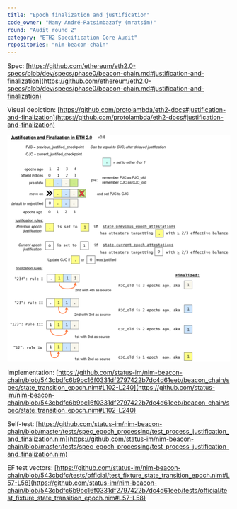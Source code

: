 ```yaml
---
title: "Epoch finalization and justification"
code_owner: "Mamy André-Ratsimbazafy (mratsim)"
round: "Audit round 2"
category: "ETH2 Specification Core Audit"
repositories: "nim-beacon-chain"
---
```


Spec: [https://github.com/ethereum/eth2.0-specs/blob/dev/specs/phase0/beacon-chain.md#justification-and-finalization](https://github.com/ethereum/eth2.0-specs/blob/dev/specs/phase0/beacon-chain.md#justification-and-finalization)

Visual depiction: [https://github.com/protolambda/eth2-docs#justification-and-finalization](https://github.com/protolambda/eth2-docs#justification-and-finalization)

![finalization.png](./finalization.png)

Implementation: [https://github.com/status-im/nim-beacon-chain/blob/543cbdfc6b9bc16f0331df2797422b7dc4d61eeb/beacon_chain/spec/state_transition_epoch.nim#L102-L240](https://github.com/status-im/nim-beacon-chain/blob/543cbdfc6b9bc16f0331df2797422b7dc4d61eeb/beacon_chain/spec/state_transition_epoch.nim#L102-L240)

Self-test: [https://github.com/status-im/nim-beacon-chain/blob/master/tests/spec_epoch_processing/test_process_justification_and_finalization.nim](https://github.com/status-im/nim-beacon-chain/blob/master/tests/spec_epoch_processing/test_process_justification_and_finalization.nim)

EF test vectors: [https://github.com/status-im/nim-beacon-chain/blob/543cbdfc/tests/official/test_fixture_state_transition_epoch.nim#L57-L58](https://github.com/status-im/nim-beacon-chain/blob/543cbdfc6b9bc16f0331df2797422b7dc4d61eeb/tests/official/test_fixture_state_transition_epoch.nim#L57-L58)
